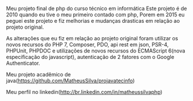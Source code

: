 Meu projeto final de php do curso técnico em informática Este projeto é de 2010 quando eu tive o meu primeiro contado com php, Porem em 2015 eu peguei este projeto e fiz melhorias e mudanças drasticas em relação ao projeto original.

As alterações que eu fiz em relação ao projeto original foram utilizar os novos recursos do PHP 7, Composer, PDO, api rest em json, PSR-4, PHPUnit, PHPDOC e utilizações de novos recursos do ECMAScript 6(nova especificação do javascript), autenticação de 2 fatores com o Google Authenticator.

Meu projeto acadêmico de java(https://github.com/MatheusSilva/projavatecinfo)

Meu perfil no linkedin(http://br.linkedin.com/in/matheussilvaphp)

